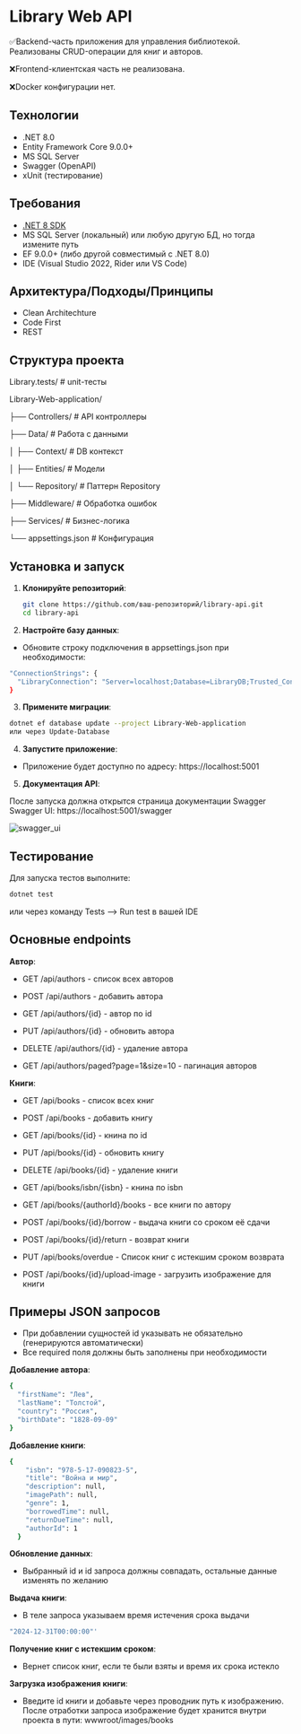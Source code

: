 # Library Web API

✅Backend-часть приложения для управления библиотекой. Реализованы CRUD-операции для книг и авторов.

❌Frontend-клиентская часть не реализована.

❌Docker конфигурации нет.

## Технологии

- .NET 8.0
- Entity Framework Core 9.0.0+
- MS SQL Server
- Swagger (OpenAPI)
- xUnit (тестирование)

## Требования

- [.NET 8 SDK](https://dotnet.microsoft.com/download/dotnet/8.0)
- MS SQL Server (локальный) или любую другую БД, но тогда измените путь
- EF 9.0.0+ (либо другой совместимый с .NET 8.0)
- IDE (Visual Studio 2022, Rider или VS Code)

## Архитектура/Подходы/Принципы

- Clean Architechture 
- Code First
- REST

## Структура проекта
Library.tests/         # unit-тесты

Library-Web-application/

├── Controllers/       # API контроллеры

├── Data/              # Работа с данными

│   ├── Context/       # DB контекст

│   ├── Entities/      # Модели

│   └── Repository/    # Паттерн Repository

├── Middleware/        # Обработка ошибок

├── Services/          # Бизнес-логика

└── appsettings.json   # Конфигурация

## Установка и запуск

1. **Клонируйте репозиторий**:
   ```bash
   git clone https://github.com/ваш-репозиторий/library-api.git
   cd library-api

2. **Настройте базу данных**:

- Обновите строку подключения в appsettings.json при необходимости:
```bash
"ConnectionStrings": {
  "LibraryConnection": "Server=localhost;Database=LibraryDB;Trusted_Connection=True;TrustServerCertificate=True;"
}
```

3. **Примените миграции**:

```bash
dotnet ef database update --project Library-Web-application
или через Update-Database
```

4. **Запустите приложение**:

- Приложение будет доступно по адресу: https://localhost:5001

5. **Документация API**:

После запуска должна открытся страница документации Swagger
Swagger UI: https://localhost:5001/swagger

![swagger_ui](https://github.com/user-attachments/assets/adae48fa-708a-47a9-a2f2-8da6c3808aa5)

## Тестирование

Для запуска тестов выполните:
```bash
dotnet test
```
или через команду Tests --> Run test в вашей IDE

## Основные endpoints

**Автор**:
- GET /api/authors - список всех авторов

- POST /api/authors - добавить автора

- GET /api/authors/{id} - автор по id

- PUT /api/authors/{id} - обновить автора

- DELETE /api/authors/{id} - удаление автора

- GET /api/authors/paged?page=1&size=10 - пагинация авторов

**Книги**:
- GET /api/books - список всех книг

- POST /api/books - добавить книгу

- GET /api/books/{id} - книна по id

- PUT /api/books/{id} - обновить книгу

- DELETE /api/books/{id} - удаление книги

- GET /api/books/isbn/{isbn} - книна по isbn

- GET /api/books/{authorId}/books - все книги по автору

- POST /api/books/{id}/borrow - выдача книги со сроком её сдачи

- POST /api/books/{id}/return - возврат книги

- PUT /api/books/overdue - Список книг с истекшим сроком возврата

- POST /api/books/{id}/upload-image - загрузить изображение для книги

## Примеры JSON запросов
- При добавлении сущностей id указывать не обязательно (генерируются автоматически)
- Все required поля должны быть заполнены при необходимости
  
**Добавление автора**:
```bash
{
  "firstName": "Лев",
  "lastName": "Толстой",
  "country": "Россия",
  "birthDate": "1828-09-09"
}
```

**Добавление книги**:
```bash
{ 
    "isbn": "978-5-17-090823-5",
    "title": "Война и мир",
    "description": null,
    "imagePath": null,
    "genre": 1,
    "borrowedTime": null,
    "returnDueTime": null,
    "authorId": 1
  }
```
**Обновление данных**:
- Выбранный id и id запроса должны совпадать, остальные данные изменять по желанию
  
**Выдача книги**:
- В теле запроса указываем время истечения срока выдачи
```bash
"2024-12-31T00:00:00"'
```

**Получение книг с истекшим сроком**:
- Вернет список книг, если те были взяты и время их срока истекло

**Загрузка изображения книги**:
- Введите id книги и добавьте через проводник путь к изображению. После отработки запроса изображение будет хранится внутри проекта в пути: wwwroot/images/books
